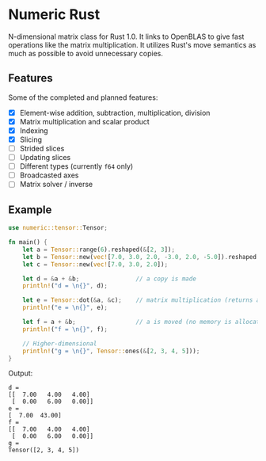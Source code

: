 
# Numeric Rust

N-dimensional matrix class for Rust 1.0. It links to OpenBLAS to give fast 
operations like the matrix multiplication. It utilizes Rust's move semantics 
as much as possible to avoid unnecessary copies.

## Features

Some of the completed and planned features:

* [x] Element-wise addition, subtraction, multiplication, division
* [x] Matrix multiplication and scalar product
* [x] Indexing
* [x] Slicing
* [ ] Strided slices
* [ ] Updating slices
* [ ] Different types (currently `f64` only)
* [ ] Broadcasted axes
* [ ] Matrix solver / inverse

## Example

```rust
use numeric::tensor::Tensor;

fn main() {
    let a = Tensor::range(6).reshaped(&[2, 3]);
    let b = Tensor::new(vec![7.0, 3.0, 2.0, -3.0, 2.0, -5.0]).reshaped(&[2, 3]);
    let c = Tensor::new(vec![7.0, 3.0, 2.0]);

    let d = &a + &b;                // a copy is made
    println!("d = \n{}", d);

    let e = Tensor::dot(&a, &c);    // matrix multiplication (returns a new tensor)
    println!("e = \n{}", e);

    let f = a + &b;                 // a is moved (no memory is allocated)
    println!("f = \n{}", f);

    // Higher-dimensional
    println!("g = \n{}", Tensor::ones(&[2, 3, 4, 5]));
}
```

Output:

```
d =
[[  7.00   4.00   4.00]
 [  0.00   6.00   0.00]]
e =
[  7.00  43.00]
f =
[[  7.00   4.00   4.00]
 [  0.00   6.00   0.00]]
g =
Tensor([2, 3, 4, 5])    
```
